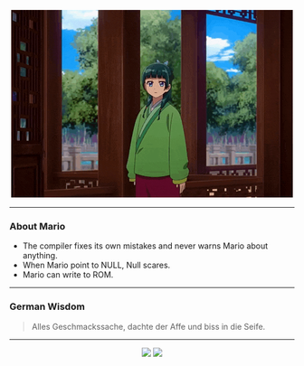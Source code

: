 <p align="center">
  <img src="assets/maomao.gif" />
</p>

---

### About Mario
- The compiler fixes its own mistakes and never warns Mario about anything.
- When Mario point to NULL, Null scares.
- Mario can write to ROM.

---

### German Wisdom
> Alles Geschmackssache, dachte der Affe und biss in die Seife.

---

<p align="center">
  <a>
    <img height="180em" src="https://github-readme-stats-eight-theta.vercel.app/api?username=Torfkopp&show_icons=true&theme=dark&include_all_commits=true&count_private=true"/>
  </a>
  <a href="https://github.com/Torfkopp?tab=repositories">
    <img height="180em" src="https://github-readme-stats-eight-theta.vercel.app/api/top-langs/?username=torfkopp&layout=compact&theme=dark&langs_count=8&hide=java"/>
  </a>
</p>
